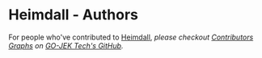 # Heimdall - Authors

For people who've contributed to [Heimdall](https://github.com/panlq/heimdall),
_please checkout [Contributors Graphs](https://github.com/panlq/heimdall/graphs/contributors)
on [GO-JEK Tech's GitHub](https://github.com/gojek)._
